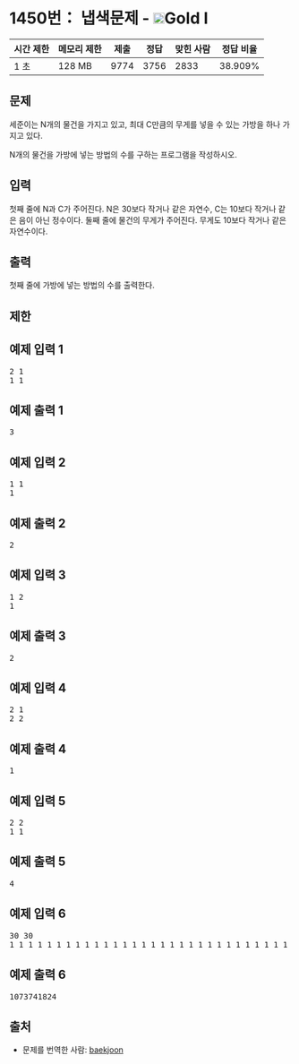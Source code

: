 # 1450번： 냅색문제 - <img src="https://static.solved.ac/tier_small/15.svg" style="height:20px" />Gold I


| 시간 제한 | 메모리 제한 | 제출 | 정답 | 맞힌 사람 | 정답 비율 |
| --- | --- | --- | --- | --- | --- |
| 1 초 | 128 MB | 9774 | 3756 | 2833 | 38.909% |


## 문제


세준이는 N개의 물건을 가지고 있고, 최대 C만큼의 무게를 넣을 수 있는 가방을 하나 가지고 있다.

N개의 물건을 가방에 넣는 방법의 수를 구하는 프로그램을 작성하시오.




## 입력


첫째 줄에 N과 C가 주어진다. N은 30보다 작거나 같은 자연수, C는 10보다 작거나 같은 음이 아닌 정수이다. 둘째 줄에 물건의 무게가 주어진다. 무게도 10보다 작거나 같은 자연수이다.



## 출력


첫째 줄에 가방에 넣는 방법의 수를 출력한다.




## 제한




## 예제 입력 1


<pre>2 1
1 1
</pre>


## 예제 출력 1


<pre>3
</pre>




## 예제 입력 2


<pre>1 1
1
</pre>


## 예제 출력 2


<pre>2
</pre>




## 예제 입력 3


<pre>1 2
1
</pre>


## 예제 출력 3


<pre>2
</pre>




## 예제 입력 4


<pre>2 1
2 2
</pre>


## 예제 출력 4


<pre>1
</pre>




## 예제 입력 5


<pre>2 2
1 1
</pre>


## 예제 출력 5


<pre>4
</pre>




## 예제 입력 6


<pre>30 30
1 1 1 1 1 1 1 1 1 1 1 1 1 1 1 1 1 1 1 1 1 1 1 1 1 1 1 1 1 1
</pre>


## 예제 출력 6


<pre>1073741824
</pre>






## 출처


- 문제를 번역한 사람: [baekjoon](/user/baekjoon)




